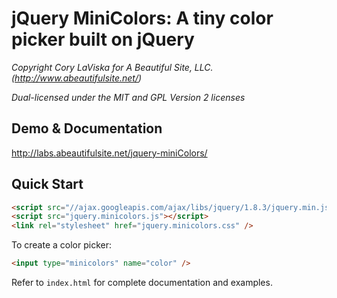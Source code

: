 # jQuery MiniColors: A tiny color picker built on jQuery

_Copyright Cory LaViska for A Beautiful Site, LLC. (http://www.abeautifulsite.net/)_

_Dual-licensed under the MIT and GPL Version 2 licenses_


## Demo & Documentation

http://labs.abeautifulsite.net/jquery-miniColors/

## Quick Start

```html
<script src="//ajax.googleapis.com/ajax/libs/jquery/1.8.3/jquery.min.js"></script>
<script src="jquery.minicolors.js"></script>
<link rel="stylesheet" href="jquery.minicolors.css" />
```

To create a color picker:

```html
<input type="minicolors" name="color" />
```

Refer to `index.html` for complete documentation and examples.